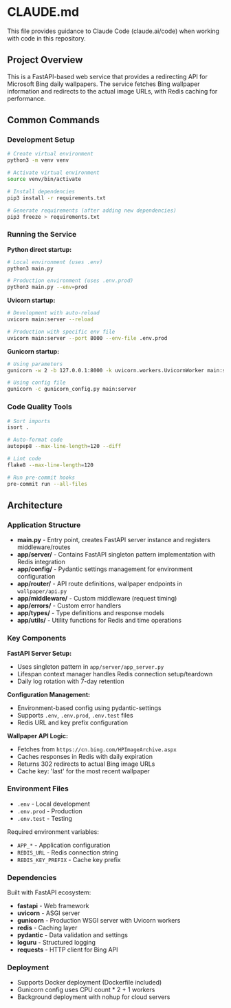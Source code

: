 # CLAUDE.md

This file provides guidance to Claude Code (claude.ai/code) when working with code in this repository.

## Project Overview

This is a FastAPI-based web service that provides a redirecting API for Microsoft Bing daily wallpapers. The service fetches Bing wallpaper information and redirects to the actual image URLs, with Redis caching for performance.

## Common Commands

### Development Setup
```bash
# Create virtual environment
python3 -m venv venv

# Activate virtual environment
source venv/bin/activate

# Install dependencies
pip3 install -r requirements.txt

# Generate requirements (after adding new dependencies)
pip3 freeze > requirements.txt
```

### Running the Service

**Python direct startup:**
```bash
# Local environment (uses .env)
python3 main.py

# Production environment (uses .env.prod)
python3 main.py --env=prod
```

**Uvicorn startup:**
```bash
# Development with auto-reload
uvicorn main:server --reload

# Production with specific env file
uvicorn main:server --port 8000 --env-file .env.prod
```

**Gunicorn startup:**
```bash
# Using parameters
gunicorn -w 2 -b 127.0.0.1:8000 -k uvicorn.workers.UvicornWorker main:server

# Using config file
gunicorn -c gunicorn_config.py main:server
```

### Code Quality Tools
```bash
# Sort imports
isort .

# Auto-format code
autopep8 --max-line-length=120 --diff

# Lint code
flake8 --max-line-length=120

# Run pre-commit hooks
pre-commit run --all-files
```

## Architecture

### Application Structure
- **main.py** - Entry point, creates FastAPI server instance and registers middleware/routes
- **app/server/** - Contains FastAPI singleton pattern implementation with Redis integration
- **app/config/** - Pydantic settings management for environment configuration
- **app/router/** - API route definitions, wallpaper endpoints in `wallpaper/api.py`
- **app/middleware/** - Custom middleware (request timing)
- **app/errors/** - Custom error handlers
- **app/types/** - Type definitions and response models
- **app/utils/** - Utility functions for Redis and time operations

### Key Components

**FastAPI Server Setup:**
- Uses singleton pattern in `app/server/app_server.py`
- Lifespan context manager handles Redis connection setup/teardown
- Daily log rotation with 7-day retention

**Configuration Management:**
- Environment-based config using pydantic-settings
- Supports `.env`, `.env.prod`, `.env.test` files
- Redis URL and key prefix configuration

**Wallpaper API Logic:**
- Fetches from `https://cn.bing.com/HPImageArchive.aspx`
- Caches responses in Redis with daily expiration
- Returns 302 redirects to actual Bing image URLs
- Cache key: 'last' for the most recent wallpaper

### Environment Files
- `.env` - Local development
- `.env.prod` - Production
- `.env.test` - Testing

Required environment variables:
- `APP_*` - Application configuration
- `REDIS_URL` - Redis connection string
- `REDIS_KEY_PREFIX` - Cache key prefix

### Dependencies
Built with FastAPI ecosystem:
- **fastapi** - Web framework
- **uvicorn** - ASGI server
- **gunicorn** - Production WSGI server with Uvicorn workers
- **redis** - Caching layer
- **pydantic** - Data validation and settings
- **loguru** - Structured logging
- **requests** - HTTP client for Bing API

### Deployment
- Supports Docker deployment (Dockerfile included)
- Gunicorn config uses CPU count * 2 + 1 workers
- Background deployment with nohup for cloud servers